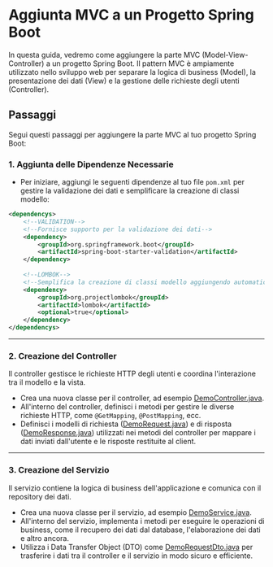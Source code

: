 # Aggiunta MVC a un Progetto Spring Boot

In questa guida, vedremo come aggiungere la parte MVC (Model-View-Controller) a un progetto Spring Boot. Il pattern MVC è ampiamente utilizzato nello sviluppo web per separare la logica di business (Model), la presentazione dei dati (View) e la gestione delle richieste degli utenti (Controller).

## Passaggi

Segui questi passaggi per aggiungere la parte MVC al tuo progetto Spring Boot:

### 1. Aggiunta delle Dipendenze Necessarie

- Per iniziare, aggiungi le seguenti dipendenze al tuo file `pom.xml` per gestire la validazione dei dati e semplificare la creazione di classi modello:

```xml
<dependencys>
    <!--VALIDATION-->
    <!--Fornisce supporto per la validazione dei dati-->
    <dependency>
        <groupId>org.springframework.boot</groupId>
        <artifactId>spring-boot-starter-validation</artifactId>
    </dependency>
    
    <!--LOMBOK-->
    <!--Semplifica la creazione di classi modello aggiungendo automaticamente getter, setter e altri metodi-->
    <dependency>
        <groupId>org.projectlombok</groupId>
        <artifactId>lombok</artifactId>
        <optional>true</optional>
    </dependency>
</dependencys>
```
***
### 2. Creazione del Controller
Il controller gestisce le richieste HTTP degli utenti e coordina l'interazione tra il modello e la vista.

- Crea una nuova classe per il controller, ad esempio [DemoController.java](src%2Fmain%2Fjava%2Feu%2Ftasgroup%2Fspringbootguide%2Fcontroller%2FDemoController.java).
- All'interno del controller, definisci i metodi per gestire le diverse richieste HTTP, come `@GetMapping`, `@PostMapping`, ecc.
- Definisci i modelli di richiesta ([DemoRequest.java](src%2Fmain%2Fjava%2Feu%2Ftasgroup%2Fspringbootguide%2Fcontroller%2Fmodel%2FDemoRequest.java)) e di risposta ([DemoResponse.java](src%2Fmain%2Fjava%2Feu%2Ftasgroup%2Fspringbootguide%2Fcontroller%2Fmodel%2FDemoResponse.java)) utilizzati nei metodi del controller per mappare i dati inviati dall'utente e le risposte restituite al client.
***
### 3. Creazione del Servizio
Il servizio contiene la logica di business dell'applicazione e comunica con il repository dei dati.
- Crea una nuova classe per il servizio, ad esempio [DemoService.java](src%2Fmain%2Fjava%2Feu%2Ftasgroup%2Fspringbootguide%2Fservice%2FDemoService.java).
- All'interno del servizio, implementa i metodi per eseguire le operazioni di business, come il recupero dei dati dal database, l'elaborazione dei dati e altro ancora.
- Utilizza i Data Transfer Object (DTO) come [DemoRequestDto.java](src%2Fmain%2Fjava%2Feu%2Ftasgroup%2Fspringbootguide%2Fservice%2Fmodel%2FDemoRequestDto.java) per trasferire i dati tra il controller e il servizio in modo sicuro e efficiente.